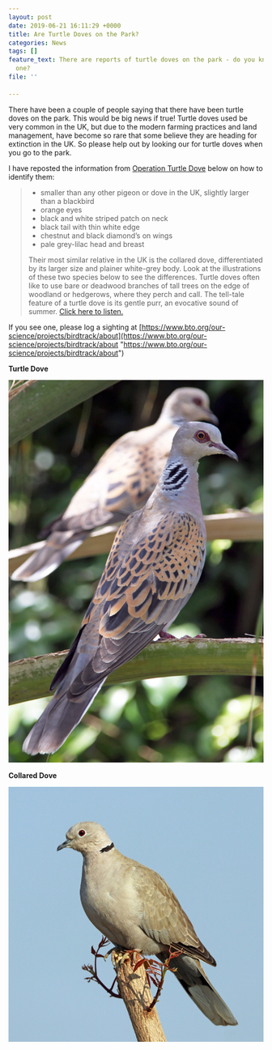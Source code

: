 ```yaml
---
layout: post
date: 2019-06-21 16:11:29 +0000
title: Are Turtle Doves on the Park?
categories: News
tags: []
feature_text: There are reports of turtle doves on the park - do you know how to identify
  one?
file: ''

---
```

There have been a couple of people saying that there have been turtle doves on the park. This would be big news if true! Turtle doves used be very common in the UK, but due to the modern farming practices and land management, have become so rare that some believe they are heading for extinction in the UK. So please help out by looking our for turtle doves when you go to the park.

I have reposted the information from [Operation Turtle Dove](https://www.operationturtledove.org/see-a-turtle-dove/identification/) below on how to identify them:

> * smaller than any other pigeon or dove in the UK, slightly larger than a blackbird
> * orange eyes
> * black and white striped patch on neck
> * black tail with thin white edge
> * chestnut and black diamond’s on wings
> * pale grey-lilac head and breast
>
> Their most similar relative in the UK is the collared dove, differentiated by its larger size and plainer white-grey body. Look at the illustrations of these two species below to see the differences. Turtle doves often like to use bare or deadwood branches of tall trees on the edge of woodland or hedgerows, where they perch and call. The tell-tale feature of a turtle dove is its gentle purr, an evocative sound of summer. [Click here to listen.](http://www.xeno-canto.org/58791)

If you see one, please log a sighting at [https://www.bto.org/our-science/projects/birdtrack/about](https://www.bto.org/our-science/projects/birdtrack/about "https://www.bto.org/our-science/projects/birdtrack/about")

**Turtle Dove**

![](/uploads/European_Turtle_Dove_(Streptopelia_turtur)-1.jpg)

**Collared Dove**

![](/uploads/Eurasian_collared-dove_(Streptopelia_decaocto)-1.jpg)
